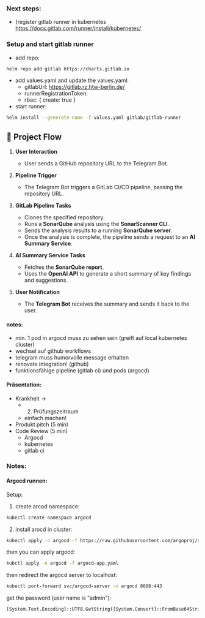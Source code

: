 ### Next steps:
* (register gitlab runner in kubernetes https://docs.gitlab.com/runner/install/kubernetes/

### Setup and start gitlab runner
* add repo:
```bash
helm repo add gitlab https://charts.gitlab.io
```
* add values.yaml and update the values.yaml:
  - gitlabUrl: https://gitlab.rz.htw-berlin.de/
  - runnerRegistrationToken: <your-gitlab-runner-registration-token>
  - rbac: { create: true }
* start runner:
```bash 
helm install --generate-name -f values.yaml gitlab/gitlab-runner
```


## 🚀 Project Flow

1. **User Interaction**
   - User sends a GitHub repository URL to the Telegram Bot.

2. **Pipeline Trigger**
   - The Telegram Bot triggers a GitLab CI/CD pipeline, passing the repository URL.

3. **GitLab Pipeline Tasks**
   - Clones the specified repository.
   - Runs a **SonarQube** analysis using the **SonarScanner CLI**.
   - Sends the analysis results to a running **SonarQube server**.
   - Once the analysis is complete, the pipeline sends a request to an **AI Summary Service**.

4. **AI Summary Service Tasks**
   - Fetches the **SonarQube report**.
   - Uses the **OpenAI API** to generate a short summary of key findings and suggestions.

5. **User Notification**
   - The **Telegram Bot** receives the summary and sends it back to the user.

#### notes:
- min. 1 pod in argocd muss zu sehen sein (greift auf local kubernetes cluster)
- wechsel auf github workflows
- telegram muss humorvolle message erhalten
- renovate integration! (github) 
- funktionsfähige pipeline (gitlab ci) und pods (argocd)
#### Präsentation:
- Krankheit -> 
  - 2. Prüfungszeitraum
  - einfach machen!
- Produkt pitch (5 min)
- Code Review (5 min)
  - Argocd
  - kubernetes
  - gitlab ci


### Notes:
#### Argocd runnen:
Setup:
1. create arcod namespace:
```bash
kubectl create namespace argocd
```
2. install arocd in cluster:
```bash
kubectl apply -n argocd -f https://raw.githubusercontent.com/argoproj/argo-cd/stable/manifests/install.yaml
```
then you can apply argocd:
```bash
kubctl apply -n argocd -f argocd-app.yaml
```
then redirect the argocd server to localhost:
```bash
kubectl port-forward svc/argocd-server -n argocd 8088:443
```
get the password (user name is "admin"):
```bash
[System.Text.Encoding]::UTF8.GetString([System.Convert]::FromBase64String((kubectl get secret argocd-initial-admin-secret -n argocd -o jsonpath="{.data.password}")))
```
